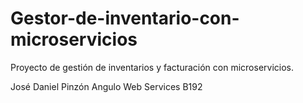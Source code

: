 # Gestor-de-inventario-con-microservicios

Proyecto de gestión de inventarios y facturación con microservicios.

José Daniel Pinzón Angulo
Web Services B192
